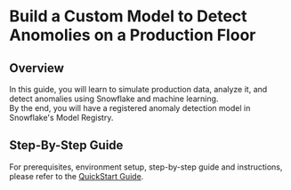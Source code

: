 # Build a Custom Model to Detect Anomolies on a Production Floor

## Overview

In this guide, you will learn to simulate production data, analyze it, and detect anomalies using Snowflake and machine learning.  
By the end, you will have a registered anomaly detection model in Snowflake's Model Registry.

## Step-By-Step Guide

For prerequisites, environment setup, step-by-step guide and instructions, please refer to the [QuickStart Guide]([https://quickstarts.snowflake.com/guide/building_a_custom_model_for_anomaly_detection/index.html?index=..%2F..index#0]).
